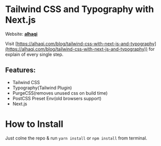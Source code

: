 
# Tailwind CSS and Typography with Next.js

Website: **[alhaqi](https://alhaqi.com)**

Visit [https://alhaqi.com/blog/tailwind-css-with-next-js-and-typography](https://alhaqi.com/blog/tailwind-css-with-next-js-and-typography)) for explain of every single step.

## Features:

- Tailwind CSS
- Typography(Tailwind Plugin)
- PurgeCSS(removes unused css on build time)
- PostCSS Preset Env(old browsers support)
- Next.js

# How to Install

Just colne the repo & run `yarn install` or `npm install` from terminal.
